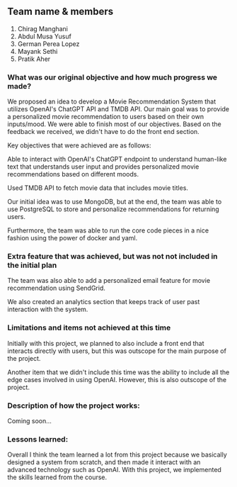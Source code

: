 ## Team name & members
1. Chirag Manghani
2. Abdul Musa Yusuf
3. German Perea Lopez
4. Mayank Sethi
5. Pratik Aher

### What was our original objective and how much progress we made?

We proposed an idea to develop a Movie Recommendation System that utilizes OpenAI's ChatGPT API and TMDB API.
Our main goal was to provide a personalized movie recommendation to users based on their own inputs/mood. 
We were able to finish most of our objectives. Based on the feedback we received, we didn't have to do the front end section. 

Key objectives that were achieved are as follows: 

Able to interact with OpenAI's ChatGPT endpoint to understand human-like text that understands user input and provides personalized movie recommendations based on different moods. 

Used TMDB API to fetch movie data that includes movie titles. 

Our initial idea was to use MongoDB, but at the end, the team was able to use PostgreSQL to store and personalize recommendations for returning users. 

Furthermore, the team was able to run the core code pieces in a nice fashion using the power of docker and yaml. 

### Extra feature that was achieved, but was not not included in the initial plan 

The team was also able to add a personalized email feature for movie recommendation using SendGrid. 

We also created an analytics section that keeps track of user past interaction with the system. 

### Limitations and items not achieved at this time

Initially with this project, we planned to also include a front end that interacts directly with users, but this was outscope for the main purpose of the project. 

Another item that we didn't include this time was the ability to include all the edge cases involved in using OpenAI. However, this is also outscope of the project. 

### Description of how the project works: 

Coming soon… 

### Lessons learned: 

Overall I think the team learned a lot from this project because we basically designed a system from scratch, and then made it interact with an advanced technology such as OpenAI. With this project, we implemented the skills learned from the course. 





